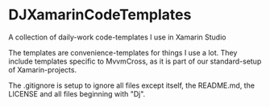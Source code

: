 # DJXamarinCodeTemplates

A collection of daily-work code-templates I use in Xamarin Studio

The templates are convenience-templates for things I use a lot. They include templates specific to MvvmCross, as it is part of our standard-setup of Xamarin-projects.

The .gitignore is setup to ignore all files except itself, the README.md, the LICENSE and all files beginning with "Dj".
